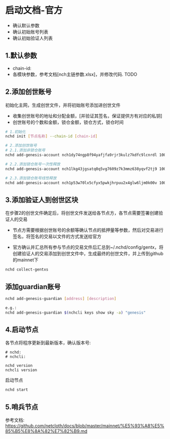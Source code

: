 # 启动文档-官方
- 确认默认参数
- 确认初始账号列表
- 确认初始验证人列表

## 1.默认参数
- chain-id: 
- 各模块参数，参考文档[nch主链参数.xlsx]，并修改代码. TODO

## 2.添加创世账号
初始化主网，生成创世文件，并将初始账号添加进创世文件
- 收集创世账号的地址和分配金额，[并验证其签名，保证提供方有对应的私钥]
- 创世账号的个数和金额，锁仓金额，锁仓方式，锁仓时间

``` bash
# 1.初始化
nchd init [节点名称] --chain-id [chain-id]

# 2.添加创世账号
# 2.1.添加非锁仓账号
nchd add-genesis-account nch1dy74ngp8f94yafjfa9rjr3kulz7kdfc9lcnrdl 10000000000000000000pnch

# 2.2.添加锁仓账号一次性释放
nchd add-genesis-account nch1lkg43jgsatq0q5vg7609z7k3mmz638yqvf2tj9 10000000000000000000pnch --vesting-amount 5000000000000000000pnch --vesting-end-time 1593767433

# 2.3.添加锁仓账号线性释放
nchd add-genesis-account nch1p53w70lx5cfyx5pwkjhrpuu2x4glw6ljm0k00v 10000000000000000000pnch --vesting-amount 5000000000000000000pnch --vesting-end-time 1593767433 --vesting-start-time 1593757433
```


## 3.添加验证人到创世区块
在步骤2的创世文件确定后，将创世文件发送给各节点方，各节点需要签署创建验证人的交易

- 节点方需要根据创世账号的余额等确认节点的抵押量等参数，然后对交易进行签名，将签名的交易以文件的方式发送给官方

- 官方确认并汇总所有参与节点的交易文件后汇总到~/.nchd/config/gentx，将创建验证人的交易添加到创世文件中，生成最终的创世文件，并上传到github的mainnet下

``` bash
nchd collect-gentxs
```

## 添加guardian账号
``` bash
nchd add-genesis-guardian [address] [description]

e.g.:
nchd add-genesis-guardian $(nchcli keys show sky -a) "genesis"
```

## 4.启动节点
各节点将程序更新到最新版本，确认版本号:
```
# nchd:
# nchcli:

nchd version
nchcli version
```

启动节点
``` bash
nchd start
```

## 5.哨兵节点
参考文档:
https://github.com/netcloth/docs/blob/master/mainnet/%E5%93%A8%E5%85%B5%E8%8A%82%E7%82%B9.md
